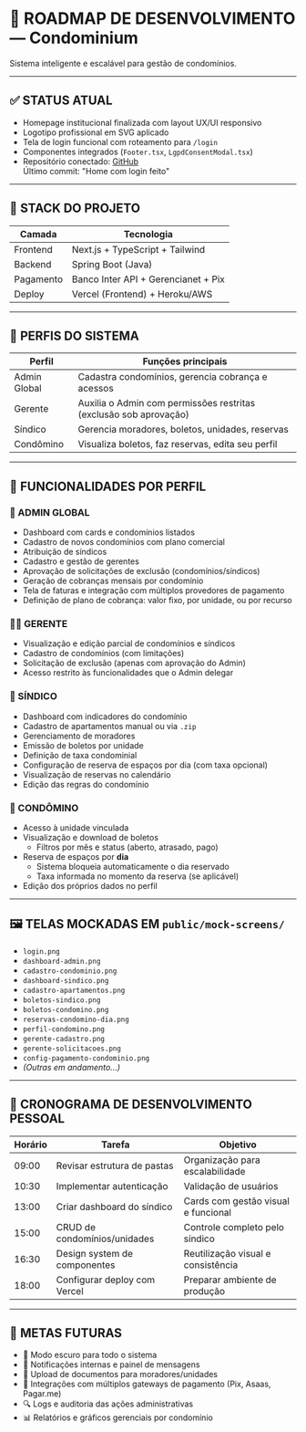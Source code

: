 # 🧾 ROADMAP DE DESENVOLVIMENTO — Condominium

Sistema inteligente e escalável para gestão de condomínios.

---

## ✅ STATUS ATUAL

- Homepage institucional finalizada com layout UX/UI responsivo
- Logotipo profissional em SVG aplicado
- Tela de login funcional com roteamento para `/login`
- Componentes integrados (`Footer.tsx`, `LgpdConsentModal.tsx`)
- Repositório conectado: [GitHub](https://github.com/willianfruttero/condominium)  
  Último commit: "Home com login feito"

---

## 🧠 STACK DO PROJETO

| Camada        | Tecnologia                        |
|---------------|------------------------------------|
| Frontend      | Next.js + TypeScript + Tailwind    |
| Backend       | Spring Boot (Java)                 |
| Pagamento     | Banco Inter API + Gerencianet + Pix |
| Deploy        | Vercel (Frontend) + Heroku/AWS     |

---

## 👤 PERFIS DO SISTEMA

| Perfil         | Funções principais                                      |
|----------------|---------------------------------------------------------|
| Admin Global   | Cadastra condomínios, gerencia cobrança e acessos       |
| Gerente        | Auxilia o Admin com permissões restritas (exclusão sob aprovação) |
| Síndico        | Gerencia moradores, boletos, unidades, reservas         |
| Condômino      | Visualiza boletos, faz reservas, edita seu perfil       |

---

## 🔧 FUNCIONALIDADES POR PERFIL

### 👑 ADMIN GLOBAL
- Dashboard com cards e condomínios listados
- Cadastro de novos condomínios com plano comercial
- Atribuição de síndicos
- Cadastro e gestão de gerentes
- Aprovação de solicitações de exclusão (condomínios/síndicos)
- Geração de cobranças mensais por condomínio
- Tela de faturas e integração com múltiplos provedores de pagamento
- Definição de plano de cobrança: valor fixo, por unidade, ou por recurso

### 🧑‍💼 GERENTE
- Visualização e edição parcial de condomínios e síndicos
- Cadastro de condomínios (com limitações)
- Solicitação de exclusão (apenas com aprovação do Admin)
- Acesso restrito às funcionalidades que o Admin delegar

### 🏢 SÍNDICO
- Dashboard com indicadores do condomínio
- Cadastro de apartamentos manual ou via `.zip`
- Gerenciamento de moradores
- Emissão de boletos por unidade
- Definição de taxa condominial
- Configuração de reserva de espaços por dia (com taxa opcional)
- Visualização de reservas no calendário
- Edição das regras do condomínio

### 👤 CONDÔMINO
- Acesso à unidade vinculada
- Visualização e download de boletos
  - Filtros por mês e status (aberto, atrasado, pago)
- Reserva de espaços por **dia**
  - Sistema bloqueia automaticamente o dia reservado
  - Taxa informada no momento da reserva (se aplicável)
- Edição dos próprios dados no perfil

---

## 🖼️ TELAS MOCKADAS EM `public/mock-screens/`

- `login.png`
- `dashboard-admin.png`
- `cadastro-condominio.png`
- `dashboard-sindico.png`
- `cadastro-apartamentos.png`
- `boletos-sindico.png`
- `boletos-condomino.png`
- `reservas-condomino-dia.png`
- `perfil-condomino.png`
- `gerente-cadastro.png`
- `gerente-solicitacoes.png`
- `config-pagamento-condominio.png`
- *(Outras em andamento…)*

---

## 📅 CRONOGRAMA DE DESENVOLVIMENTO PESSOAL

| Horário | Tarefa                          | Objetivo                                 |
|--------|----------------------------------|------------------------------------------|
| 09:00  | Revisar estrutura de pastas      | Organização para escalabilidade          |
| 10:30  | Implementar autenticação         | Validação de usuários                    |
| 13:00  | Criar dashboard do síndico       | Cards com gestão visual e funcional      |
| 15:00  | CRUD de condomínios/unidades     | Controle completo pelo síndico           |
| 16:30  | Design system de componentes     | Reutilização visual e consistência       |
| 18:00  | Configurar deploy com Vercel     | Preparar ambiente de produção            |

---

## 🎯 METAS FUTURAS

- 🌙 Modo escuro para todo o sistema
- 🔔 Notificações internas e painel de mensagens
- 📄 Upload de documentos para moradores/unidades
- 🔌 Integrações com múltiplos gateways de pagamento (Pix, Asaas, Pagar.me)
- 🔍 Logs e auditoria das ações administrativas
- 📊 Relatórios e gráficos gerenciais por condomínio
